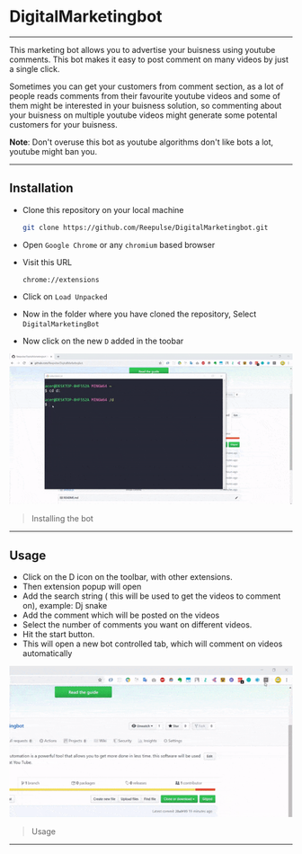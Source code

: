 # DigitalMarketingbot

---

This marketing bot allows you to advertise your buisness using youtube comments. This bot makes it easy to post comment on many videos by just a single click. 

Sometimes you can get your customers from comment section, as a lot of people reads comments from their favourite youtube videos and some of them might be interested in your buisness solution, so commenting about your buisness on multiple youtube videos might generate some potental customers for your buisness. 

**Note**: Don't overuse this bot as youtube algorithms don't like bots a lot, youtube might ban you.

---

## Installation

- Clone this repository on your local machine

  ```bash
  git clone https://github.com/Reepulse/DigitalMarketingbot.git
  ```

- Open `Google Chrome` or any `chromium` based browser

- Visit this URL

  ```
  chrome://extensions
  ```

- Click on `Load Unpacked`

- Now in the folder where you have cloned the repository, Select `DigitalMarketingBot`

- Now click on the new `D` added in the toobar

![install](./assets/install.gif)

> Installing the bot

---

## Usage

- Click on the D icon on the toolbar, with other extensions.
- Then extension popup will open
- Add the search string ( this will be used to get the videos to comment on), example: Dj snake
- Add the comment which will be posted on the videos
- Select the number of comments you want on different videos.
- Hit the start button.
- This will open a new bot controlled tab, which will comment on videos automatically

![usage](./assets/usage.gif)

> Usage 

---





